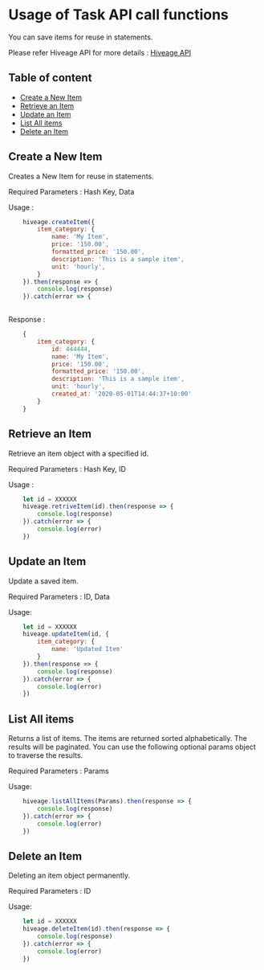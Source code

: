 # Usage of Task API call functions

You can save items for reuse in statements.

Please refer Hiveage API for more details : [Hiveage API](https://www.hiveage.com/api)

## Table of content
- [Create a New Item](#create-a-new-item) 
- [Retrieve an Item](#retrieve-an-item) 
- [Update an Item](#update-an-item) 
- [List All items](#list-all-items) 
- [Delete an Item](#delete-an-item)

## Create a New Item

Creates a New Item for reuse in statements.

Required Parameters : Hash Key, Data

Usage : 

```js
    hiveage.createItem({
        item_category: {
            name: 'My Item',
            price: '150.00',
            formatted_price: '150.00',
            description: 'This is a sample item',
            unit: 'hourly',
        }
    }).then(response => {
        console.log(response)
    }).catch(error => {
        
```
Response :
```js
    {
        item_category: {
            id: 444444,
            name: 'My Item',
            price: '150.00',
            formatted_price: '150.00',
            description: 'This is a sample item',
            unit: 'hourly',
            created_at: '2020-05-01T14:44:37+10:00'
        }
    }
```

## Retrieve an Item

Retrieve an item object with a specified id.

Required Parameters : Hash Key, ID

Usage : 
```js
    let id = XXXXXX
    hiveage.retriveItem(id).then(response => {
        console.log(response)
    }).catch(error => {
        console.log(error)
    })
```

## Update an Item

Update a saved item. 

Required Parameters : ID, Data

Usage:
```js
    let id = XXXXXX
    hiveage.updateItem(id, {
        item_category: {
            name: 'Updated Item'
        }
    }).then(response => {
        console.log(response)
    }).catch(error => {
        console.log(error)
    })
```

## List All items

Returns a list of items. The items are returned sorted alphabetically.
The results will be paginated. You can use the following optional params object to traverse the results.

Required Parameters : Params

Usage:
```js
    hiveage.listAllItems(Params).then(response => {
        console.log(response)
    }).catch(error => {
        console.log(error)
    })
```

## Delete an Item

Deleting an item object permanently.

Required Parameters : ID

Usage:
```js
    let id = XXXXXX
    hiveage.deleteItem(id).then(response => {
        console.log(response)
    }).catch(error => {
        console.log(error)
    })
```